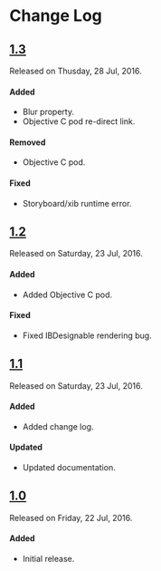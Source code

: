 # Change Log

## [1.3](https://github.com/shashankpali/EZYGradientView/releases/tag/1.3)
Released on Thusday, 28 Jul, 2016.

#### Added
* Blur property.
* Objective C pod re-direct link.

#### Removed
* Objective C pod.

#### Fixed
* Storyboard/xib runtime error.

## [1.2](https://github.com/shashankpali/EZYGradientView/releases/tag/1.2)
Released on Saturday, 23 Jul, 2016.

#### Added
* Added Objective C pod.

#### Fixed
* Fixed IBDesignable rendering bug.

## [1.1](https://github.com/shashankpali/EZYGradientView/releases/tag/1.1)
Released on Saturday, 23 Jul, 2016.

#### Added
* Added change log.

#### Updated
* Updated documentation.

## [1.0](https://github.com/shashankpali/EZYGradientView/releases/tag/1.0)
Released on Friday, 22 Jul, 2016.

#### Added
* Initial release.
